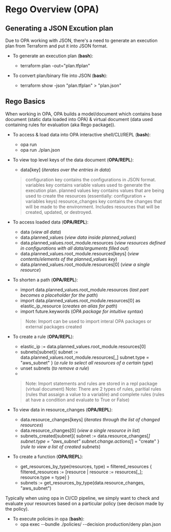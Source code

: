 # Rego Overview (OPA)


## Generating a JSON Excution plan
Due to OPA working with JSON, there's a need to generate an execution plan from Terraform and put it into JSON format.

* To generate an execution plan (**bash**):
  - terraform plan -out="plan.tfplan"

* To convert plan/binary file into JSON (**bash**):
  - terraform show -json "plan.tfplan" > "plan.json"

## Rego Basics
When working in OPA, OPA builds a model/document which contains base document (static data loaded into OPA) & virtual document (data used containing rules for evaluation (aka Rego package)).

* To access & load data into OPA interactive shell/CLI/REPL (**bash**):
  - opa run 
  - opa run ./plan.json

* To view top level keys of the data document (**OPA/REPL**):
  - data[key] (*iterates over the entries in data*)
  > configuration key contains the configurations in JSON format.
  > variables key contains variable values used to generate the execution plan.
  > planned values key contains values that are being used to create the resources (essentially: configuration + variables keys)
  > resource_changes key contains the changes that will be made to the environment. Includes resources that will be created, updated, or destroyed.

* To access loaded data (**OPA/REPL**):
  - data (*view all data*)
  - data.planned_values (*view data inside planned_values*)
  - data.planned_values.root_module.resources (*view resources defined in configurations with all data/arguments filled out*)
  - data.planned_values.root_module.resources[keys] (*view contents/elements of the planned_values key*)
  - data.planned_values.root_module.resources[0] (*view a single resource*)

* To shorten a path (**OPA/REPL**):
  - import data.planned_values.root_module.resources (*last part becomes a placeholder for the path*)
  - import data.planned_values.root_module.resources[0] as elastic_ip_resource (*creates an alias for path*)
  - import future.keywords (*OPA package for intuitive syntax*)
  > Note: Import can be used to import interal OPA packages or external packages created

* To create a rule (**OPA/REPL**):
  - elastic_ip := data.planned_values.root_module.resources[0]
  - subnets[subnet]{
 subnet := data.planned_values.root_module.resources[_]
 subnet.type = "aws_subnet"
} (*a rule to select all resources of a certain type*)
  - unset subnets (*to remove a rule*)
  - 
  > Note: Import statements and rules are stored in a repl package (virtual document)
  > Note: There are 2 types of rules, paritial rules (rules that assaign a value to a variable) and complete rules (rules at have a condition and evaluate to True or False)

* To view data in resource_changes (**OPA/REPL**):
  - data.resource_changes[keys] (*iterates through the list of changed resources*)
  - data.resource_changes[0] (*view a single resource in list*)
  - subnets_created[subnet]{
    subnet := data.resource_changes[_]
    subnet.type = "aws_subnet"
    subnet.change.actions[_] = "create"
}   (*rule to view a list of created subnets*)

* To create a function (**OPA/REPL**):
  - get_resources_by_type(resources, type) = filtered_resources {
    filtered_resources := [resource | resource := resources[_]; resource.type = type]
}
  - subnets := get_resources_by_type(data.resource_changes, "aws_subnet")

Typically when using opa in CI/CD pipeline, we simply want to check and evaluate your resources based on a particular policy (see decison made by the policy).

* To execute policies in opa (**bash**):
  - opa exec --bundle ./policies/ --decision production/deny plan.json